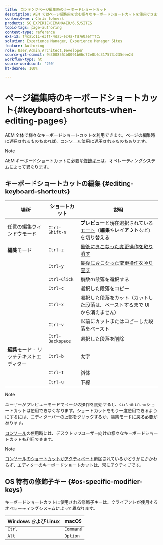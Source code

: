 ```yaml
---
title: コンテンツページ編集時のキーボードショートカット
description: AEM ではページ編集用を含む様々なキーボードショートカットを使用できます
contentOwner: Chris Bohnert
products: SG_EXPERIENCEMANAGER/6.5/SITES
topic-tags: page-authoring
content-type: reference
exl-id: f4ca5c11-e3ff-4da5-bc4a-fd7e0aefffb5
solution: Experience Manager, Experience Manager Sites
feature: Authoring
role: User,Admin,Architect,Developer
source-git-commit: 9a3008553b8091b66c72e0b6c317573b235eee24
workflow-type: ht
source-wordcount: '220'
ht-degree: 100%

---
```


# ページ編集時のキーボードショートカット{#keyboard-shortcuts-when-editing-pages}

AEM 全体で様々なキーボードショートカットを利用できます。ページの編集時に適用されるものもあれば、[コンソール使用](/help/sites-authoring/keyboard-shortcuts.md)に適用されるものもあります。

>[!NOTE]
>
>AEM キーボードショートカットに必要な[修飾キー](/help/sites-authoring/page-authoring-keyboard-shortcuts.md#os-specific-modifier-keys)は、オペレーティングシステムによって異なります。

## キーボードショートカットの編集 {#editing-keyboard-shortcuts}

| 場所 | ショートカット | 説明 |
|---|---|---|
| 任意の編集ウィンドウモード | `Ctrl-Shift-m` | **プレビュー**&#x200B;と現在選択されている[モード](/help/sites-authoring/author-environment-tools.md#page-modes)</a>（**編集**&#x200B;や&#x200B;**レイアウト**&#x200B;など）を切り替える |
| **編集**&#x200B;モード | `Ctrl-z` | [最後におこなった変更操作を取り消す](/help/sites-authoring/editing-content.md#undoing-and-redoing-page-edits) |
|  | `Ctrl-y` | [最後におこなった変更操作をやり直す](/help/sites-authoring/editing-content.md#undoing-and-redoing-page-edits) |
|  | `Ctrl-Click` | 複数の段落を選択する |
|  | `Ctrl-c` | 選択した段落をコピー |
|  | `Ctrl-x` | 選択した段落をカット（カットした段落は、ペーストするまで UI から消えません） |
|  | `Ctrl-v` | 以前にカットまたはコピーした段落をペースト |
|  | `Ctrl-Backspace` | 選択した段落を削除 |
| **編集**&#x200B;モード - リッチテキストエディター | `Ctrl-b` | 太字 |
|  | `Ctrl-I` | 斜体 |
|  | `Ctrl-u` | 下線 |

>[!NOTE]
>
>ユーザーがプレビューモードでページの操作を開始すると、`Ctrl-Shift-m` ショートカットは使用できなくなります。ショートカットをもう一度使用できるようにするには、エディターバーの上部をクリックするか、編集モードに戻る必要があります。

[コンソール](/help/sites-authoring/keyboard-shortcuts.md)の使用時には、デスクトップユーザー向けの様々なキーボードショートカットも利用できます。

>[!NOTE]
>
[コンソールのショートカットがアクティベート解除](/help/sites-authoring/keyboard-shortcuts.md#deactivating-keyboard-shortcuts)されているかどうかにかかわらず、エディターのキーボードショートカットは、常にアクティブです。

## OS 特有の修飾子キー {#os-specific-modifier-keys}

キーボードショートカットに使用される修飾子キーは、クライアントが使用するオペレーティングシステムによって異なります。

| Windows および Linux | macOS |
|---|---|
| `Ctrl` | `Command` |
| `Alt` | `Option` |
